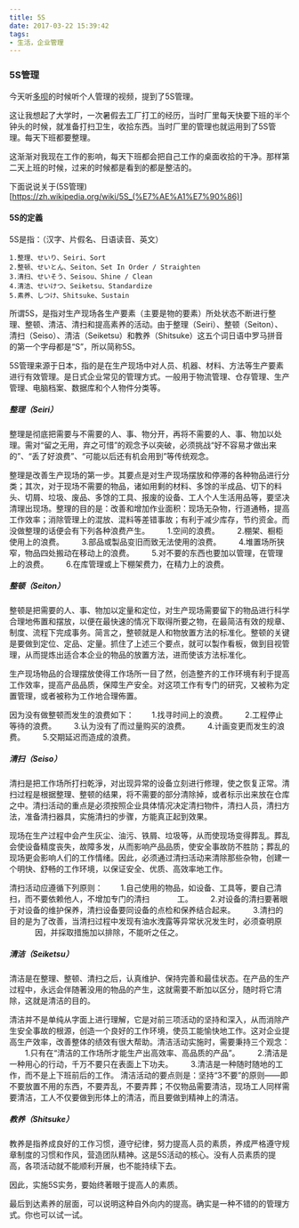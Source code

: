 ```yaml
---
title: 5S
date: 2017-03-22 15:39:42
tags: 
- 生活，企业管理
---
```


### 5S管理

今天听[多呗](http://www.duobei.com)的时候听个人管理的视频，提到了5S管理。

这让我想起了大学时，一次暑假去工厂打工的经历，当时厂里每天快要下班的半个钟头的时候，就准备打扫卫生，收拾东西。当时厂里的管理也就运用到了5S管理。每天下班都要整理。

这渐渐对我现在工作的影响，每天下班都会把自己工作的桌面收拾的干净。那样第二天上班的时候，过来的时候都是看到的都是整洁的。

下面说说关于(5S管理)[https://zh.wikipedia.org/wiki/5S_(%E7%AE%A1%E7%90%86)]

#### 5S的定義

5S是指：（汉字、片假名、日语读音、英文）

    1.整理、せいり、Seiri、Sort
    2.整顿、せいとん、Seiton、Set In Order / Straighten
    3.清扫、せいそう、Seisou、Shine / Clean
    4.清洁、せいけつ、Seiketsu、Standardize
    5.素养、しつけ、Shitsuke、Sustain

所谓5S，是指对生产现场各生产要素（主要是物的要素）所处状态不断进行整理、整顿、清洁、清扫和提高素养的活动。由于整理（Seiri）、整顿（Seiton）、清扫（Seiso）、清洁（Seiketsu）和教养（Shitsuke）这五个词日语中罗马拼音的第一个字母都是“S”，所以简称5S。

5S管理来源于日本，指的是在生产现场中对人员、机器、材料、方法等生产要素进行有效管理。是日式企业常见的管理方式。一般用于物流管理、仓存管理、生产管理、电脑档案、数据库和个人物件分类等。

##### 整理（Seiri）
整理是彻底把需要与不需要的人、事、物分开，再将不需要的人、事、物加以处理。需对“留之无用，弃之可惜”的观念予以突破，必须挑战“好不容易才做出来的”、“丢了好浪费”、“可能以后还有机会用到”等传统观念。

整理是改善生产现场的第一步。其要点是对生产现场摆放和停滞的各种物品进行分类；其次，对于现场不需要的物品，诸如用剩的材料、多馀的半成品、切下的料头、切屑、垃圾、废品、多馀的工具、报废的设备、工人个人生活用品等，要坚决清理出现场。整理的目的是：改善和增加作业面积：现场无杂物，行道通畅，提高工作效率；消除管理上的混放、混料等差错事故；有利于减少库存，节约资金。而没做整理的话便会有下列各种浪费产生。 
　　1.空间的浪费。 
　　2.棚架、橱柜使用上的浪费。 
　　3.部品或製品变旧而致无法使用的浪费。 
　　4.堆置场所狭窄，物品四处搬动在移动上的浪费。 
　　5.对不要的东西也要加以管理，在管理上的浪费。 
　　6.在库管理或上下棚架费力，在精力上的浪费。

##### 整顿（Seiton）

整顿是把需要的人、事、物加以定量和定位，对生产现场需要留下的物品进行科学合理地佈置和摆放，以便在最快速的情况下取得所要之物，在最简洁有效的规章、制度、流程下完成事务。简言之，整顿就是人和物放置方法的标准化。整顿的关键是要做到定位、定品、定量。抓住了上述三个要点，就可以製作看板，做到目视管理，从而提炼出适合本企业的物品的放置方法，进而使该方法标准化。

生产现场物品的合理摆放使得工作场所一目了然，创造整齐的工作环境有利于提高工作效率，提高产品品质，保障生产安全。对这项工作有专门的研究，又被称为定置管理，或者被称为工作地合理佈置。

因为没有做整顿而发生的浪费如下： 
　　1.找寻时间上的浪费。 
　　2.工程停止等待的浪费。 
　　3.认为没有了而过量购买的浪费。 
　　4.计画变更而发生的浪费。 
　　5.交期延迟而造成的浪费。

##### 清扫（Seiso）
清扫是把工作场所打扫乾淨，对出现异常的设备立刻进行修理，使之恢复正常。清扫过程是根据整理、整顿的结果，将不需要的部分清除掉，或者标示出来放在仓库之中。清扫活动的重点是必须按照企业具体情况决定清扫物件，清扫人员，清扫方法，准备清扫器具，实施清扫的步骤，方能真正起到效果。

现场在生产过程中会产生灰尘、油污、铁屑、垃圾等，从而使现场变得葬乱。葬乱会使设备精度丧失，故障多发，从而影响产品品质，使安全事故防不胜防；葬乱的现场更会影响人们的工作情绪。因此，必须通过清扫活动来清除那些杂物，创建一个明快、舒畅的工作环境，以保证安全、优质、高效率地工作。

清扫活动应遵循下列原则：
　　1.自己使用的物品，如设备、工具等，要自己清扫，而不要依赖他人，不增加专门的清扫
　　　 工。
　　2.对设备的清扫要著眼于对设备的维护保养，清扫设备要同设备的点检和保养结合起来。
　　3.清扫的目的是为了改善，当清扫过程中发现有油水洩露等异常状况发生时，必须查明原
　　　 因，并採取措施加以排除，不能听之任之。

##### 清洁（Seiketsu）
清洁是在整理、整顿、清扫之后，认真维护、保持完善和最佳状态。在产品的生产过程中，永远会伴随著没用的物品的产生，这就需要不断加以区分，随时将它清除，这就是清洁的目的。

清洁并不是单纯从字面上进行理解，它是对前三项活动的坚持和深入，从而消除产生安全事故的根源，创造一个良好的工作环境，使员工能愉快地工作。这对企业提高生产效率，改善整体的绩效有很大帮助。清洁活动实施时，需要秉持三个观念：
　　1.只有在“清洁的工作场所才能生产出高效率、高品质的产品”。
　　2.清洁是一种用心的行动，千万不要只在表面上下功夫。
　　3.清洁是一种随时随地的工作，而不是上下班前后的工作。
清洁活动的要点则是：坚持“3不要”的原则——即不要放置不用的东西，不要弄乱，不要弄葬；不仅物品需要清洁，现场工人同样需要清洁，工人不仅要做到形体上的清洁，而且要做到精神上的清洁。

##### 教养（Shitsuke）
教养是指养成良好的工作习惯，遵守纪律，努力提高人员的素质，养成严格遵守规章制度的习惯和作风，营造团队精神。这是5S活动的核心。没有人员素质的提高，各项活动就不能顺利开展，也不能持续下去。

因此，实施5S实务，要始终著眼于提高人的素质。

最后到达素养的层面，可以说明这种自外向内的提高。确实是一种不错的的管理方式。你也可以试一试。












